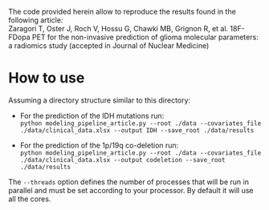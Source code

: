 The code provided herein allow to reproduce the results found in the following article:  
Zaragori T, Oster J, Roch V, Hossu G, Chawki MB, Grignon R, et al. 18F-FDopa PET for the non-invasive prediction of glioma molecular parameters: a radiomics study (accepted in Journal of Nuclear Medicine)

# How to use
Assuming a directory structure similar to this directory:
- For the prediction of the IDH mutations run:  
`python modeling_pipeline_article.py --root ./data --covariates_file ./data/clinical_data.xlsx --output IDH --save_root ./data/results`

- For the prediction of the 1p/19q co-deletion run:  
`python modeling_pipeline_article.py --root ./data --covariates_file ./data/clinical_data.xlsx --output codeletion --save_root ./data/results`

The `--threads` option defines the number of processes that will be run in parallel and must be set according to your processor. By default it will use all the cores.
